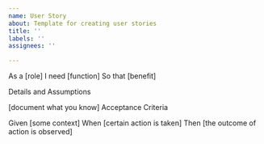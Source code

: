 ```yaml
---
name: User Story
about: Template for creating user stories
title: ''
labels: ''
assignees: ''

---
```


As a [role]
I need [function]
So that [benefit]

Details and Assumptions

[document what you know]
Acceptance Criteria

Given [some context]
When [certain action is taken]
Then [the outcome of action is observed]
